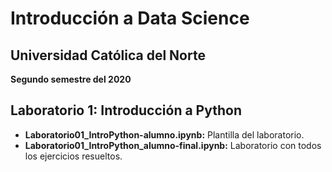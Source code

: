 # Introducción a Data Science

## Universidad Católica del Norte

**Segundo semestre del 2020**

## Laboratorio 1: Introducción a Python

*   **Laboratorio01_IntroPython-alumno.ipynb:** Plantilla del laboratorio.
*   **Laboratorio01_IntroPython_alumno-final.ipynb:** Laboratorio con todos los ejercicios resueltos.


